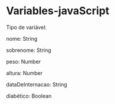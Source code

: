 # Variables-javaScript
Tipo de variável:

nome: String

sobrenome: String

peso: Number

altura: Number

dataDeInternacao: String

diabético: Boolean

